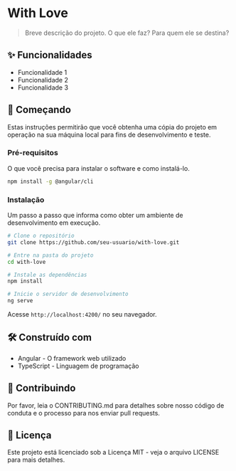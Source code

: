 # With Love

> Breve descrição do projeto. O que ele faz? Para quem ele se destina?

## ✨ Funcionalidades

*   Funcionalidade 1
*   Funcionalidade 2
*   Funcionalidade 3

## 🚀 Começando

Estas instruções permitirão que você obtenha uma cópia do projeto em operação na sua máquina local para fins de desenvolvimento e teste.

### Pré-requisitos

O que você precisa para instalar o software e como instalá-lo.

```bash
npm install -g @angular/cli
```

### Instalação

Um passo a passo que informa como obter um ambiente de desenvolvimento em execução.

```bash
# Clone o repositório
git clone https://github.com/seu-usuario/with-love.git

# Entre na pasta do projeto
cd with-love

# Instale as dependências
npm install

# Inicie o servidor de desenvolvimento
ng serve
```

Acesse `http://localhost:4200/` no seu navegador.

## 🛠️ Construído com

*   Angular - O framework web utilizado
*   TypeScript - Linguagem de programação

## 🤝 Contribuindo

Por favor, leia o CONTRIBUTING.md para detalhes sobre nosso código de conduta e o processo para nos enviar pull requests.

## 📄 Licença

Este projeto está licenciado sob a Licença MIT - veja o arquivo LICENSE para mais detalhes.
